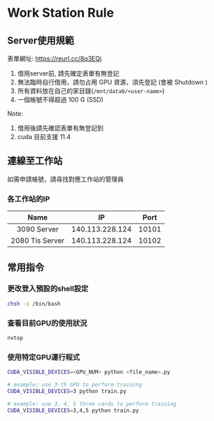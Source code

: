 # Work Station Rule

## Server使用規範

表單網址: https://reurl.cc/8q3EQj

1. 借用server前, 請先確定表單有無登記
2. 無法臨時自行借用，請勿占用 GPU 資源，須先登記 (會被 Shutdown )
3. 所有資料放在自己的家目錄(`/mnt/data0/<user-name>`)
4. 一個帳號不得超過 100 G (SSD)

Note:
1. 借用後請先確認表單有無登記到
2. cuda 目前支援 11.4

## 連線至工作站

如需申請帳號，請尋找對應工作站的管理員  

### 各工作站的IP

| Name |  IP   | Port  |
| :----: | ---- | ---- |
| 3090 Server | 140.113.228.124 | 10101 |
| 2080 Tis Server | 140.113.228.124 | 10102 |

## 常用指令

### 更改登入預設的shell設定


```bash
chsh -s /bin/bash
```

### 查看目前GPU的使用狀況

```bash
nvtop
```

### 使用特定GPU運行程式

```bash
CUDA_VISIBLE_DEVICES=<GPU_NUM> python <file_name>.py

# example: use 3-th GPU to perform training
CUDA_VISIBLE_DEVICES=3 python train.py

# example: use 3, 4, 5 three cards to perform training  
CUDA_VISIBLE_DEVICES=3,4,5 python train.py  
```
